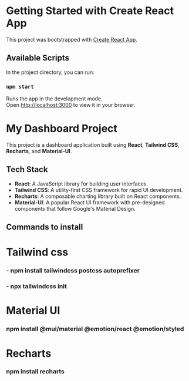 # Getting Started with Create React App

This project was bootstrapped with [Create React App](https://github.com/facebook/create-react-app).

## Available Scripts

In the project directory, you can run:

### `npm start`

Runs the app in the development mode.\
Open [http://localhost:3000](http://localhost:3000) to view it in your browser.

# My Dashboard Project

This project is a dashboard application built using **React**, **Tailwind CSS**, **Recharts**, and **Material-UI**.

## Tech Stack
- **React**: A JavaScript library for building user interfaces.
- **Tailwind CSS**: A utility-first CSS framework for rapid UI development.
- **Recharts**: A composable charting library built on React components.
- **Material-UI**: A popular React UI framework with pre-designed components that follow Google's Material Design.

## Commands to install

# Tailwind css
### - npm install tailwindcss postcss autoprefixer
### - npx tailwindcss init

# Material UI
### npm install @mui/material @emotion/react @emotion/styled


# Recharts
### npm install recharts
